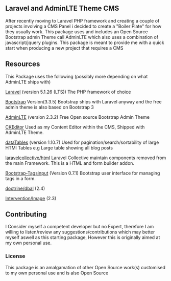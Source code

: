## Laravel and AdminLTE Theme CMS

After recently moving to Laravel PHP framework and creating a couple of projects involving a CMS Panel i decided to create a "Boiler Plate" for how they usually work. This package uses and includes an Open Source Bootstrap admin Theme call AdminLTE which also uses a combination of javascript/jquery plugins. This package is meant to provide me with a quick start when producing a new project that requires a CMS

## Resources

This Package uses the following (possibly more depending on what AdminLTE ships with)

[Laravel](http://laravel.com)  (version 5.1.26 (LTS))
The PHP framework of choice

[Bootstrap](http://getbootstrap.com/) Version(3.3.5)
Bootstrap ships with Laravel anyway and the free admin theme is also based on Bootstrap 3

[AdminLTE](https://almsaeedstudio.com/)  (version 2.3.2)
Free Open source Bootstrap Admin Theme

[CKEditor](http://ckeditor.com/)
Used as my Content Editor within the CMS, Shipped with AdminLTE Theme.

[dataTables](https://datatables.net/) (version 1.10.7)
Used for pagination/search/sortability of large HTMl Tables e.g Large table showing all blog posts

[laravelcollective/html](https://laravelcollective.com/docs/5.1/html)
Laravel Collective maintain components removed from the main Framework. This is a HTML and form builder addon.

[Bootstrap-Tagsinput](https://github.com/bootstrap-tagsinput/bootstrap-tagsinput) (Version 0.7.1)
Bootstrap user interface for managing tags in a form.

[doctrine/dbal](https://github.com/doctrine/dbal) (2.4)

[Intervention/Image](http://image.intervention.io/) (2.3)

## Contributing

I Consider myself a competent developer but no Expert, therefore I am willing to listen/review any suggestions/contributions which may better myself aswell as this starting package, However this is originally aimed at my own personal use.


### License

This package is an amalgamation of other Open Source work(s) customised to my own personal use and is also Open Source
